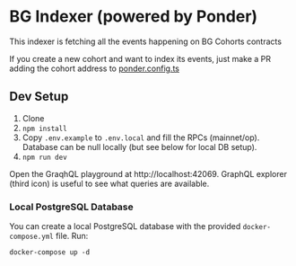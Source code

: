 # BG Indexer (powered by Ponder)

This indexer is fetching all the events happening on BG Cohorts contracts

If you create a new cohort and want to index its events, just make a PR adding the cohort address to [ponder.config.ts](https://github.com/BuidlGuidl/bg-ponder-indexer/blob/main/ponder.config.ts)

## Dev Setup

1. Clone 
2. `npm install`
3. Copy `.env.example` to `.env.local` and fill the RPCs (mainnet/op). Database can be null locally (but see below for local DB setup).
4. `npm run dev`

Open the GraqhQL playground at http://localhost:42069. GraphQL explorer (third icon) is useful to see what queries are available.


### Local PostgreSQL Database

You can create a local PostgreSQL database with the provided `docker-compose.yml` file. Run:

```
docker-compose up -d
```
